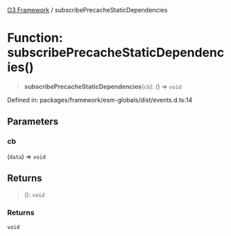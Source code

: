 [O3 Framework](../API.md) / subscribePrecacheStaticDependencies

# Function: subscribePrecacheStaticDependencies()

> **subscribePrecacheStaticDependencies**(`cb`): () => `void`

Defined in: packages/framework/esm-globals/dist/events.d.ts:14

## Parameters

### cb

(`data`) => `void`

## Returns

> (): `void`

### Returns

`void`
